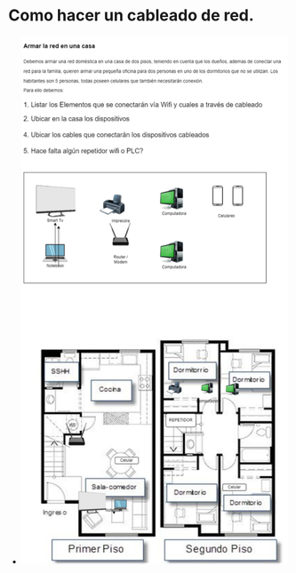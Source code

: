 # Como hacer un cableado de red.

* <img src="img/Armado_de_redes_casa.drawio.png" alt="Diagrama del ejercicio">
